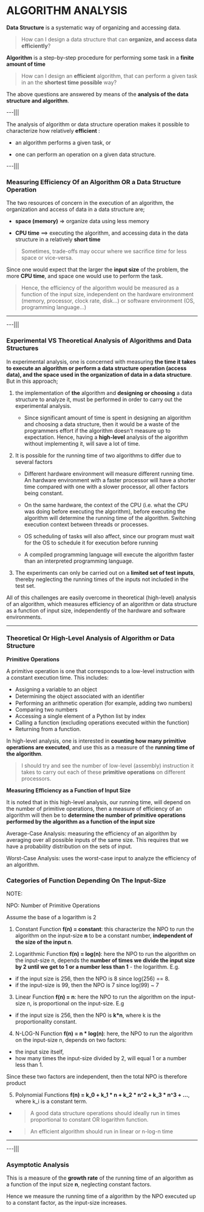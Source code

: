 # **ALGORITHM ANALYSIS**

**Data Structure** is a systematic way of organizing and accessing data.

> How can I design a data structure that can **organize, and access data efficiently**?

**Algorithm** is a step-by-step procedure for performing some task in a **finite amount of time**

> How can I design an **efficient** algorithm, that can perform a given task in an the **shortest time possible** way?

The above questions are answered by means of the **analysis of the data structure and algorithm**.

---|||

The analysis of algorithm or data structure operation makes it possible to characterize how relatively **efficient** :

- an algorithm performs a given task, or

- one can perform an operation on a given data structure.

---|||

### Measuring Efficiency Of an Algorithm OR a Data Structure Operation

The two resources of concern in the execution of an algorithm, the organization and access of data in a data structure are;

- **space (memory)** => organize data using less memory

- **CPU time** ==> executing the algorithm, and accessing data in the data structure in a relatively **short time**

> Sometimes, trade-offs may occur where we sacrifice *time* for less space or vice-versa.

Since one would expect that the larger the **input size** of the problem, the more **CPU time**, and space one would use to perform the task.

> Hence, the efficiency of the algorithm would be measured as a function of the input size, independent on the hardware environment (memory, processor, clock rate, disk...) or software environment (OS, programming language...)

---
---|||

### Experimental VS Theoretical Analysis of Algorithms and Data Structures

In experimental analysis, one is concerned with measuring **the time it takes to execute an algorithm or perform a data structure operation (access data), and the space used in the organization of data in a data structure**. But in this approach;

1. the implementation of **the** algorithm and **designing or choosing** a data structure to analyze it, must be performed in order to carry out the experimental analysis.

    - Since significant amount of time is spent in designing an algorithm and choosing a data structure, then it would be a waste of the programmers effort if the algorithm doesn't measure up to expectation. Hence, having a **high-level** analysis of the algorithm without implementing it, will save a lot of time.

2. It is possible for the running time of two algorithms to differ due to several factors

    - Different hardware environment will measure different running time. An hardware environment with a faster processor will have a shorter time compared with one with a slower processor, all other factors being constant.

    - On the same hardware, the context of the CPU (i.e. what the CPU was doing before executing the algorithm), before executing the algorithm will determine the running time of the algorithm. Switching execution context between threads or processes.

    - OS scheduling of tasks will also affect, since our program must wait for the OS to schedule it for execution before running

    - A compiled programming language will execute the algorithm faster than an interpreted programming language.

3. The experiments can only be carried out on a **limited set of test inputs**, thereby neglecting the running times of the inputs not included in the test set.

All of this challenges are easily overcome in theoretical (high-level) analysis of an algorithm, which measures efficiency of an algorithm or data structure as a function of input size, independently of the hardware and software environments.

---

### Theoretical Or High-Level Analysis of Algorithm or Data Structure

**Primitive Operations**

A primitive operation is one that corresponds to a low-level instruction with a constant execution time. This includes:

- Assigning a variable to an object
- Determining the object associated with an identiﬁer
- Performing an arithmetic operation (for example, adding two numbers)
- Comparing two numbers
- Accessing a single element of a Python list by index
- Calling a function (excluding operations executed within the function)
- Returning from a function.

In high-level analysis, one is interested in **counting how many primitive operations are executed**, and use this as a measure of the **running time of the algorithm**.

> I should try and see the number of low-level (assembly) instruction it takes to carry out each of these **primitive operations** on different processors.

**Measuring Efficiency as a Function of Input Size**

It is noted that in this high-level analysis, our running time, will depend on the number of primitive operations, then a measure of efficiency of an algorithm will then be to **determine the number of primitive operations performed by the algorithm as a function of the input size**

Average-Case Analysis: measuring the efficiency of an algorithm by averaging over all possible inputs of the same size. This requires that we have a probability distribution on the sets of input.

Worst-Case Analysis: uses the worst-case input to analyze the efficiency of an algorithm.

### Categories of Function Depending On The Input-Size

NOTE:

NPO: Number of Primitive Operations

Assume the base of a logarithm is 2

1. Constant Function **f(n) = constant**: this characterize the NPO to run the algorithm on the input-size **n** to be a constant number, **independent of the size of the input n**.

2. Logarithmic Function **f(n) = log(n)**: here the NPO to run the algorithm on the input-size n, depends the **number of times we divide the input size by 2 until we get to 1 or a number less than 1** - the logarithm. E.g.

- if the input size is 256, then the NPO is 8 since log(256) == 8.
- if the input-size is 99, then the NPO is 7 since log(99) ~ 7

3. Linear Function **f(n) = n**: here the NPO to run the algorithm on the input-size n, is proportional on the input-size. E.g
  
- if the input size is 256, then the NP0 is **k*n**, where k is the proportionality constant.

4. N-LOG-N Function **f(n) = n * log(n)**: here, the NPO to run the algorithm on the input-size n, depends on two factors:

- the input size itself,
- how many times the input-size divided by 2, will equal 1 or a number less than 1.

 Since these two factors are independent, then the total NPO is therefore product

5. Polynomial Functions **f(n) = k_0 + k_1 * n + k_2 * n^2 + k_3 * n^3 + ...**, where k_i is a constant term.

- > A good data structure operations should ideally run in times proportional to constant OR logarithm function.

- >An efficient algorithm should run in linear or n-log-n time

---
---|||

### Asymptotic Analysis

This is a measure of the **growth rate** of the running time of an algorithm as a function of the input size **n**, neglecting constant factors.

Hence we measure the running time of a algorithm by the NPO executed up to a constant factor, as the input-size increases.